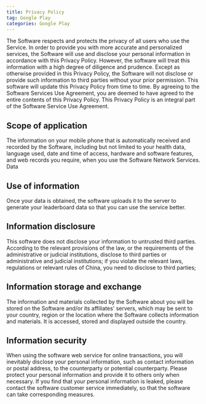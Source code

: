 ```yaml
---
title: Privacy Policy
tag: Google Play
categories: Google Play
---
```

The Software respects and protects the privacy of all users who use the Service. In order to provide you with more accurate and personalized services, the Software will use and disclose your personal information in accordance with this Privacy Policy. However, the software will treat this information with a high degree of diligence and prudence. Except as otherwise provided in this Privacy Policy, the Software will not disclose or provide such information to third parties without your prior permission. This software will update this Privacy Policy from time to time. By agreeing to the Software Services Use Agreement, you are deemed to have agreed to the entire contents of this Privacy Policy. This Privacy Policy is an integral part of the Software Service Use Agreement.

## Scope of application

The information on your mobile phone that is automatically received and recorded by the Software, including but not limited to your health data, language used, date and time of access, hardware and software features, and web records you require, when you use the Software Network Services. Data

## Use of information

Once your data is obtained, the software uploads it to the server to generate your leaderboard data so that you can use the service better.

## Information disclosure

This software does not disclose your information to untrusted third parties. According to the relevant provisions of the law, or the requirements of the administrative or judicial institutions, disclose to third parties or administrative and judicial institutions; if you violate the relevant laws, regulations or relevant rules of China, you need to disclose to third parties;

## Information storage and exchange

The information and materials collected by the Software about you will be stored on the Software and/or its affiliates' servers, which may be sent to your country, region or the location where the Software collects information and materials. It is accessed, stored and displayed outside the country.

## Information security

When using the software web service for online transactions, you will inevitably disclose your personal information, such as contact information or postal address, to the counterparty or potential counterparty. Please protect your personal information and provide it to others only when necessary. If you find that your personal information is leaked, please contact the software customer service immediately, so that the software can take corresponding measures.
